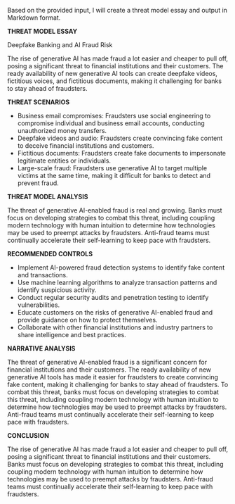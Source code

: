 Based on the provided input, I will create a threat model essay and output in Markdown format.

**THREAT MODEL ESSAY**

Deepfake Banking and AI Fraud Risk

The rise of generative AI has made fraud a lot easier and cheaper to pull off, posing a significant threat to financial institutions and their customers. The ready availability of new generative AI tools can create deepfake videos, fictitious voices, and fictitious documents, making it challenging for banks to stay ahead of fraudsters.

**THREAT SCENARIOS**

* Business email compromises: Fraudsters use social engineering to compromise individual and business email accounts, conducting unauthorized money transfers.
* Deepfake videos and audio: Fraudsters create convincing fake content to deceive financial institutions and customers.
* Fictitious documents: Fraudsters create fake documents to impersonate legitimate entities or individuals.
* Large-scale fraud: Fraudsters use generative AI to target multiple victims at the same time, making it difficult for banks to detect and prevent fraud.

**THREAT MODEL ANALYSIS**

The threat of generative AI-enabled fraud is real and growing. Banks must focus on developing strategies to combat this threat, including coupling modern technology with human intuition to determine how technologies may be used to preempt attacks by fraudsters. Anti-fraud teams must continually accelerate their self-learning to keep pace with fraudsters.

**RECOMMENDED CONTROLS**

* Implement AI-powered fraud detection systems to identify fake content and transactions.
* Use machine learning algorithms to analyze transaction patterns and identify suspicious activity.
* Conduct regular security audits and penetration testing to identify vulnerabilities.
* Educate customers on the risks of generative AI-enabled fraud and provide guidance on how to protect themselves.
* Collaborate with other financial institutions and industry partners to share intelligence and best practices.

**NARRATIVE ANALYSIS**

The threat of generative AI-enabled fraud is a significant concern for financial institutions and their customers. The ready availability of new generative AI tools has made it easier for fraudsters to create convincing fake content, making it challenging for banks to stay ahead of fraudsters. To combat this threat, banks must focus on developing strategies to combat this threat, including coupling modern technology with human intuition to determine how technologies may be used to preempt attacks by fraudsters. Anti-fraud teams must continually accelerate their self-learning to keep pace with fraudsters.

**CONCLUSION**

The rise of generative AI has made fraud a lot easier and cheaper to pull off, posing a significant threat to financial institutions and their customers. Banks must focus on developing strategies to combat this threat, including coupling modern technology with human intuition to determine how technologies may be used to preempt attacks by fraudsters. Anti-fraud teams must continually accelerate their self-learning to keep pace with fraudsters.
